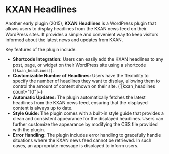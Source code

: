 # KXAN Headlines
Another early plugin (2015), **KXAN Headlines** is a WordPress plugin that allows users to display headlines from the KXAN news feed on their WordPress sites. It provides a simple and convenient way to keep visitors informed about the latest news and updates from KXAN.

Key features of the plugin include:

  - **Shortcode Integration:** Users can easily add the KXAN headlines to any post, page, or widget on their WordPress site using a shortcode (`[kxan_headlines]`).
  - **Customizable Number of Headlines:** Users have the flexibility to specify the number of headlines they want to display, allowing them to control the amount of content shown on their site. (`[kxan_headlines count="10"]~)
  - **Automatic Updates:** The plugin automatically fetches the latest headlines from the KXAN news feed, ensuring that the displayed content is always up to date.
  - **Style Guide:** The plugin comes with a built-in style guide that provides a clean and consistent appearance for the displayed headlines. Users can further customize the appearance by modifying the CSS file provided with the plugin.
  - **Error Handling:** The plugin includes error handling to gracefully handle situations where the KXAN news feed cannot be retrieved. In such cases, an appropriate message is displayed to inform users.
